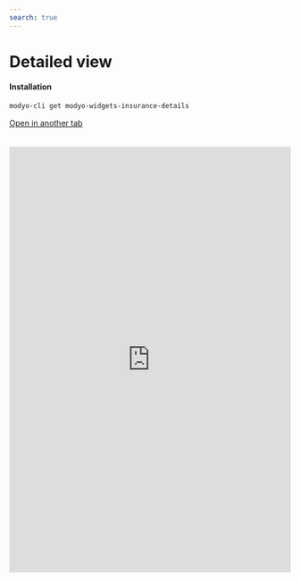 ```yaml
---
search: true
---
```


# Detailed view <Badge text="Beta" type="warn"/> 

#### Installation

```bash
modyo-cli get modyo-widgets-insurance-details
```

[Open in another tab](https://widgets.modyo.com/seguros/personas/vista-detallada)

 <iframe id="widgetFrame" src="https://widgets.modyo.com/seguros/personas/vista-detallada" width="100%" frameBorder="0"  style="min-height:762px;overflow:auto;margin-top:20px;"/> 

| Functionality | Description |
| — |
